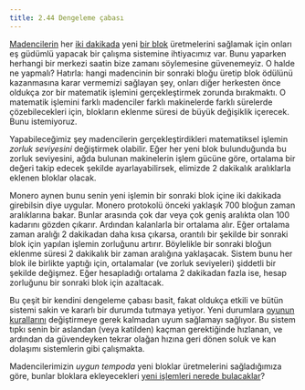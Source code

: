 ```yaml
---
title: 2.44 Dengeleme çabası
---
```


[Madencilerin](2.09_miners.md) her [iki dakikada](2.43_block_time.md)
yeni [bir blok](2.11_blockchain.md) üretmelerini sağlamak için onları
eş güdümlü yapacak bir çalışma sistemine ihtiyacımız var.  Bunu
yaparken herhangi bir merkezi saatin bize zamanı söylemesine
güvenemeyiz.  O halde ne yapmalı?  Hatırla: hangi madencinin bir
sonraki bloğu üretip blok ödülünü kazanmasına karar vermemizi sağlayan
şey, onları diğer herkesten önce oldukça zor bir matematik işlemini
gerçekleştirmek zorunda bırakmaktı.  O matematik işlemini farklı
madenciler farklı makinelerde farklı sürelerde çözebilecekleri için,
blokların eklenme süresi de büyük değişiklik içerecek.  Bunu
istemiyoruz.

Yapabileceğimiz şey madencilerin gerçekleştirdikleri matematiksel
işlemin *zorluk seviyesini* değiştirmek olabilir.  Eğer her yeni blok
bulunduğunda bu zorluk seviyesini, ağda bulunan makinelerin işlem
gücüne göre, ortalama bir değeri takip edecek şekilde
ayarlayabilirsek, elimizde 2 dakikalık aralıklarla eklenen bloklar
olacak.

Monero aynen bunu senin yeni işlemin bir sonraki blok içine iki
dakikada girebilsin diye uygular.  Monero protokolü önceki yaklaşık
700 bloğun zaman aralıklarına bakar.  Bunlar arasında çok dar veya çok
geniş aralıkta olan 100 kadarını gözden çıkarır.  Ardından kalanlarla
bir ortalama alır.  Eğer ortalama zaman aralığı 2 dakikadan daha kısa
çıkarsa, orantılı bir şekilde bir sonraki blok için yapılan işlemin
zorluğunu artırır.  Böylelikle bir sonraki bloğun eklenme süresi 2
dakikalık bir zaman aralığına yaklaşacak.  Sistem bunu her blok ile
birlikte yaptığı için, ortalamalar (ve zorluk seviyeleri) şiddetli bir
şekilde değişmez.  Eğer hesapladığı ortalama 2 dakikadan fazla ise,
hesap zorluğunu bir sonraki blok için azaltacak.

Bu çeşit bir kendini dengeleme çabası basit, fakat oldukça etkili ve
bütün sistemi sakin ve kararlı bir durumda tutmaya yetiyor.  Yeni
durumlara [oyunun kurallarını](2.04_money_rules.md) değiştirmeye gerek
kalmadan uyum sağlamayı sağlıyor.  Bu sistem tıpkı senin bir aslandan
(veya katilden) kaçman gerektiğinde hızlanan, ve ardından da
güvendeyken tekrar olağan hızına geri dönen soluk ve kan dolaşımı
sistemlerin gibi çalışmakta.

Madencilerimizin *uygun tempoda* yeni bloklar üretmelerini
sağladığımıza göre, bunlar bloklara ekleyecekleri [yeni işlemleri
nerede bulacaklar](2.45_mempool.md)?

